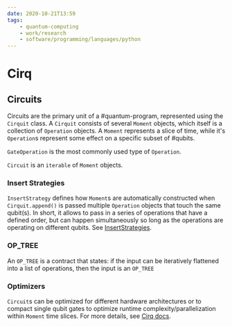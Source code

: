 ```yaml
---
date: 2020-10-21T13:59
tags:
    - quantum-computing
    - work/research
    - software/programming/languages/python
---
```


# Cirq

## Circuits

Circuits are the primary unit of a #quantum-program, represented using the
`Cirquit` class. A `Cirquit` consists of several `Moment` objects, which itself
is a collection of `Operation` objects. A `Moment` represents a slice of time,
while it's `Operation`s represent some effect on a specific subset of #qubits.

`GateOperation` is the most commonly used type of `Operation`.

`Circuit` is an `iterable` of `Moment` objects.

### Insert Strategies

`InsertStrategy` defines how `Moment`s are automatically constructed when
`Cirquit.append()` is passed multiple `Operation` objects that touch the same
qubit(s). In short, it allows to pass in a series of operations that have a
defined order, but can happen simultaneously so long as the operations are
operating on different qubits. See 
[InsertStrategies](https://cirq.readthedocs.io/en/stable/docs/circuits.html#InsertStrategies).

### OP_TREE

An `OP_TREE` is a contract that states: if the input can be iteratively
flattened into a list of operations, then the input is an `OP_TREE`

### Optimizers

`Circuit`s can be optimized for different hardware architectures or to compact
single qubit gates to optimize runtime complexity/parallelization within
`Moment` time slices. For more details, see 
[Cirq docs](https://cirq.readthedocs.io/en/stable/docs/circuits.html).
